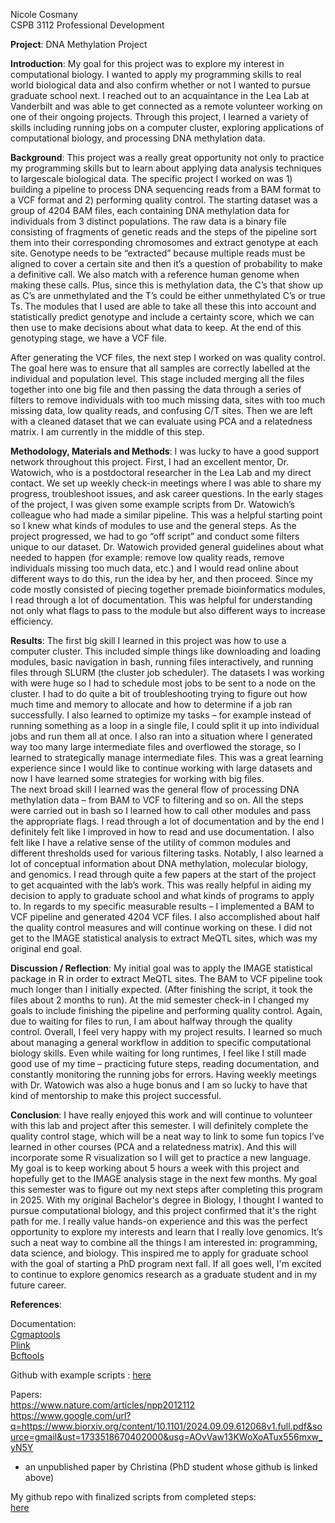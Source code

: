 Nicole Cosmany <br>
CSPB 3112 Professional Development

**Project**: DNA Methylation Project 

**Introduction**: 
My goal for this project was to explore my interest in computational biology. I wanted to apply my programming skills to real world biological data and also confirm whether or not I wanted to pursue graduate school next. I reached out to an acquaintance in the Lea Lab at Vanderbilt and was able to get connected as a remote volunteer working on one of their ongoing projects. Through this project, I learned a variety of skills including running jobs on a computer cluster, exploring applications of computational biology, and processing DNA methylation data.

**Background**: 
This project was a really great opportunity not only to practice my programming skills but to learn about applying data analysis techniques to largescale biological data. The specific project I worked on was 1) building a pipeline to process DNA sequencing reads from a BAM format to a VCF format and 2) performing quality control. 
The starting dataset was a group of 4204 BAM files, each containing DNA methylation data for individuals from 3 distinct populations. The raw data is a binary file consisting of fragments of genetic reads and the steps of the pipeline sort them into their corresponding chromosomes and extract genotype at each site. Genotype needs to be “extracted” because multiple reads must be aligned to cover a certain site and then it’s a question of probability to make a definitive call. We also match with a reference human genome when making these calls. Plus, since this is methylation data, the C’s that show up as C’s are unmethylated and the T’s could be either unmethylated C’s or true Ts. The modules that I used are able to take all these this into account and statistically predict genotype and include a certainty score, which we can then use to make decisions about what data to keep. At the end of this genotyping stage, we have a VCF file.

After generating the VCF files, the next step I worked on was quality control. The goal here was to ensure that all samples are correctly labelled at the individual and population level. This stage included merging all the files together into one big file and then passing the data through a series of filters to remove individuals with too much missing data, sites with too much missing data, low quality reads, and confusing C/T sites. Then we are left with a cleaned dataset that we can evaluate using PCA and a relatedness matrix. I am currently in the middle of this step.

**Methodology, Materials and Methods**: 
I was lucky to have a good support network throughout this project. First, I had an excellent mentor, Dr. Watowich, who is a postdoctoral researcher in the Lea Lab and my direct contact. We set up weekly check-in meetings where I was able to share my progress, troubleshoot issues, and ask career questions. In the early stages of the project, I was given some example scripts from Dr. Watowich’s colleague who had made a similar pipeline. This was a helpful starting point so I knew what kinds of modules to use and the general steps. As the project progressed, we had to go “off script” and conduct some filters unique to our dataset. Dr. Watowich provided general guidelines about what needed to happen (for example: remove low quality reads, remove individuals missing too much data, etc.) and I would read online about different ways to do this, run the idea by her, and then proceed. 
Since my code mostly consisted of piecing together premade bioinformatics modules, I read through a lot of documentation. This was helpful for understanding not only what flags to pass to the module but also different ways to increase efficiency.

**Results**: 
The first big skill I learned in this project was how to use a computer cluster. This included simple things like downloading and loading modules, basic navigation in bash, running files interactively, and running files through SLURM (the cluster job scheduler). The datasets I was working with were huge so I had to schedule most jobs to be sent to a node on the cluster. I had to do quite a bit of troubleshooting trying to figure out how much time and memory to allocate and how to determine if a job ran successfully. I also learned to optimize my tasks – for example instead of running something as a loop in a single file, I could split it up into individual jobs and run them all at once. I also ran into a situation where I generated way too many large intermediate files and overflowed the storage, so I learned to strategically manage intermediate files. This was a great learning experience since I would like to continue working with large datasets and now I have learned some strategies for working with big files.  
The next broad skill I learned was the general flow of processing DNA methylation data – from BAM to VCF to filtering and so on. All the steps were carried out in bash so I learned how to call other modules and pass the appropriate flags. I read through a lot of documentation and by the end I definitely felt like I improved in how to read and use documentation. I also felt like I have a relative sense of the utility of common modules and different thresholds used for various filtering tasks.
Notably, I also learned a lot of conceptual information about DNA methylation, molecular biology, and genomics. I read through quite a few papers at the start of the project to get acquainted with the lab’s work. This was really helpful in aiding my decision to apply to graduate school and what kinds of programs to apply to.
In regards to my specific measurable results – I implemented a BAM to VCF pipeline and generated 4204 VCF files. I also accomplished about half the quality control measures and will continue working on these. I did not get to the IMAGE statistical analysis to extract MeQTL sites, which was my original end goal. 

**Discussion / Reflection**:
My initial goal was to apply the IMAGE statistical package in R in order to extract MeQTL sites. The BAM to VCF pipeline took much longer than I initially expected. (After finishing the script, it took the files about 2 months to run). At the mid semester check-in I changed my goals to include finishing the pipeline and performing quality control. Again, due to waiting for files to run, I am about halfway through the quality control.
Overall, I feel very happy with my project results. I learned so much about managing a general workflow in addition to specific computational biology skills. Even while waiting for long runtimes, I feel like I still made good use of my time – practicing future steps, reading documentation, and constantly monitoring the running jobs for errors. Having weekly meetings with Dr. Watowich was also a huge bonus and I am so lucky to have that kind of mentorship to make this project successful.

**Conclusion**: 
I have really enjoyed this work and will continue to volunteer with this lab and project after this semester. I will definitely complete the quality control stage, which will be a neat way to link to some fun topics I’ve learned in other courses (PCA and a relatedness matrix). And this will incorporate some R visualization so I will get to practice a new language. My goal is to keep working about 5 hours a week with this project and hopefully get to the IMAGE analysis stage in the next few months.
My goal this semester was to figure out my next steps after completing this program in 2025. With my original Bachelor's degree in Biology, I thought I wanted to pursue computational biology, and this project confirmed that it's the right path for me. I really value hands-on experience and this was the perfect opportunity to explore my interests and learn that I really love genomics. It’s such a neat way to combine all the things I am interested in: programming, data science, and biology. This inspired me to apply for graduate school with the goal of starting a PhD program next fall. If all goes well, I'm excited to continue to explore genomics research as a graduate student and in my future career.

**References**:

Documentation: <br>
[Cgmaptools](https://cgmaptools.github.io/cgmaptools_documentation/what-is-cgmaptools.html) <br>
[Plink](https://www.cog-genomics.org/plink/) <br>
[Bcftools](https://samtools.github.io/bcftools/bcftools.html) <br>

Github with example scripts : [here](https://github.com/Cec701/genetic_architecture_DNAm_rhesus/blob/main/RRBS_processing/trim_map.sh)

Papers: <br>
https://www.nature.com/articles/npp2012112 <br>
https://www.google.com/url?q=https://www.biorxiv.org/content/10.1101/2024.09.09.612068v1.full.pdf&source=gmail&ust=1733518670402000&usg=AOvVaw13KWoXoATux556mxw_yN5Y <br>
 + an unpublished paper by Christina (PhD student whose github is linked above) <br>

My github repo with finalized scripts from completed steps: <br>
[here](https://github.com/ncosmany/DNA_methylation_proj.git)

